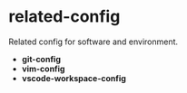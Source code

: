 # related-config

Related config for software and environment.

- **git-config**
- **vim-config**
- **vscode-workspace-config**